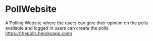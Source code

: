# PollWebsite

A Polling Website where the users can give their opinion on the polls available and logged in users can create the polls.
https://thepolls.herokuapp.com/
